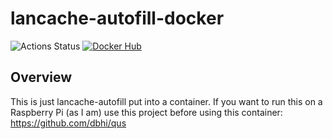 # lancache-autofill-docker
![Actions Status](https://github.com/jrcichra/lancache-autofill-docker/workflows/CI/badge.svg) [![Docker Hub](https://img.shields.io/badge/docker-hub-blue.svg)](https://hub.docker.com/r/jrcichra/)
## Overview
This is just lancache-autofill put into a container. If you want to run this on a Raspberry Pi (as I am) use this project before using this container: https://github.com/dbhi/qus
